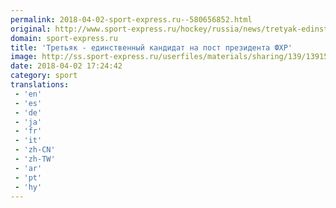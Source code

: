 ```yaml
---
permalink: 2018-04-02-sport-express.ru--580656852.html
original: http://www.sport-express.ru/hockey/russia/news/tretyak-edinstvennyy-kandidat-na-post-prezidenta-fhr-1391575/
domain: sport-express.ru
title: 'Третьяк - единственный кандидат на пост президента ФХР'
image: http://ss.sport-express.ru/userfiles/materials/sharing/139/1391575.jpg
date: 2018-04-02 17:24:42
category: sport
translations: 
 - 'en'
 - 'es'
 - 'de'
 - 'ja'
 - 'fr'
 - 'it'
 - 'zh-CN'
 - 'zh-TW'
 - 'ar'
 - 'pt'
 - 'hy'
---
```


